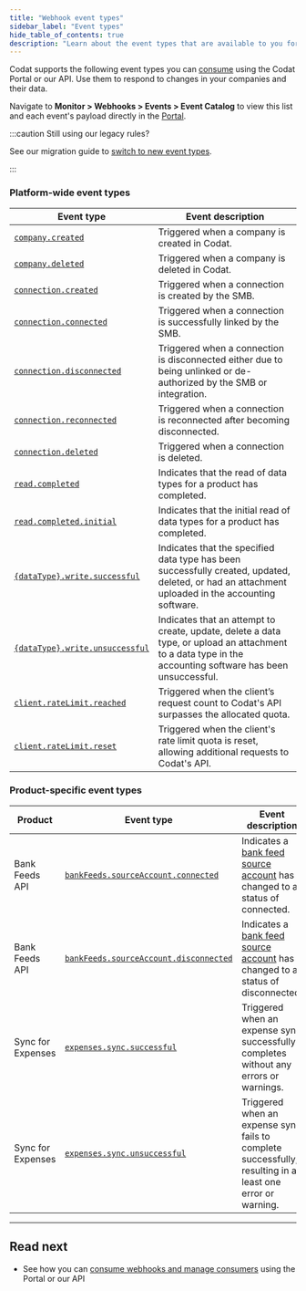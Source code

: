 ```yaml
---
title: "Webhook event types"
sidebar_label: "Event types"
hide_table_of_contents: true
description: "Learn about the event types that are available to you for consumption"
---
```


Codat supports the following event types you can [consume](/using-the-api/webhooks/create-consumer) using the Codat Portal or our API. Use them to respond to changes in your companies and their data.

Navigate to **Monitor > Webhooks > Events > Event Catalog** to view this list and each event's payload directly in the [Portal](https://app.codat.io/monitor/events). 

:::caution Still using our legacy rules?

See our migration guide to [switch to new event types](/using-the-api/webhooks/migrating-to-new-event-types).

:::

### Platform-wide event types

| Event type                                                                                   | Event description                                                                                                                                         |
|----------------------------------------------------------------------------------------------|-----------------------------------------------------------------------------------------------------------------------------------------------------------|
| [`company.created`](/platform-api#/webhooks/company.created/post)                            | Triggered when a company is created in Codat.                                                                                                             |
| [`company.deleted`](/platform-api#/webhooks/company.deleted/post)                            | Triggered when a company is deleted in Codat.                                                                                                             |
| [`connection.created`](/platform-api#/webhooks/connection.created/post)                      | Triggered when a connection is created by the SMB.                                                                                                        |
| [`connection.connected`](/platform-api#/webhooks/connection.connected/post)                  | Triggered when a connection is successfully linked by the SMB.                                                                                            |
| [`connection.disconnected`](/platform-api#/webhooks/connection.disconnected/post)            | Triggered when a connection is disconnected either due to being unlinked or de-authorized by the SMB or integration.                                      |
| [`connection.reconnected`](/platform-api#/webhooks/connection.reconnected/post)              | Triggered when a connection is reconnected after becoming disconnected.                                                                                   |
| [`connection.deleted`](/platform-api#/webhooks/connection.deleted/post)                      | Triggered when a connection is deleted.                                                                                                                   |
| [`read.completed`](/platform-api#/webhooks/read.completed/post)                              | Indicates that the read of data types for a product has completed.                                                                                       |
| [`read.completed.initial`](/platform-api#/webhooks/read.completed.initial/post)              | Indicates that the initial read of data types for a product has completed.                                                                                       |
| [`{dataType}.write.successful`](/platform-api#/webhooks/dataType-.write.successful/post)     | Indicates that the specified data type has been successfully created, updated, deleted, or had an attachment uploaded in the accounting software.                     |
| [`{dataType}.write.unsuccessful`](/platform-api#/webhooks/dataType-.write.unsuccessful/post) | Indicates that an attempt to create, update, delete a data type, or upload an attachment to a data type in the accounting software has been unsuccessful. |
| [`client.rateLimit.reached`](/platform-api#/webhooks/client.rateLimit.reached/post)          | Triggered when the client’s request count to Codat's API surpasses the allocated quota.                                                                   |
| [`client.rateLimit.reset`](/platform-api#/webhooks/client.rateLimit.reset/post)              | Triggered when the client's rate limit quota is reset, allowing additional requests to Codat's API.                                                       |

### Product-specific event types

| Product           | Event type                                                                                                    | Event description                                                                                          |
|-------------------|---------------------------------------------------------------------------------------------------------------|------------------------------------------------------------------------------------------------------------|
| Bank Feeds API    | [`bankFeeds.sourceAccount.connected`](/bank-feeds-api#/webhooks/bankFeeds.sourceAccount.connected/post)       | Indicates a [bank feed source account](/bank-feeds/overview#what-is-bank-feeds-api) has changed to a status of connected.                                 |
| Bank Feeds API    | [`bankFeeds.sourceAccount.disconnected`](/bank-feeds-api#/webhooks/bankFeeds.sourceAccount.disconnected/post) | Indicates a [bank feed source account](/bank-feeds/overview#what-is-bank-feeds-api) has changed to a status of disconnected.                              |
| Sync for Expenses | [`expenses.sync.successful`](/sync-for-expenses-api#/webhooks/expenses.sync.successful/post)                  | Triggered when an expense sync successfully completes without any errors or warnings.                      |
| Sync for Expenses | [`expenses.sync.unsuccessful`](/sync-for-expenses-api#/webhooks/expenses.sync.unsuccessful/post)              | Triggered when an expense sync fails to complete successfully, resulting in at least one error or warning. |

---
## Read next

- See how you can [consume webhooks and manage consumers](/using-the-api/webhooks/create-consumer) using the Portal or our API
